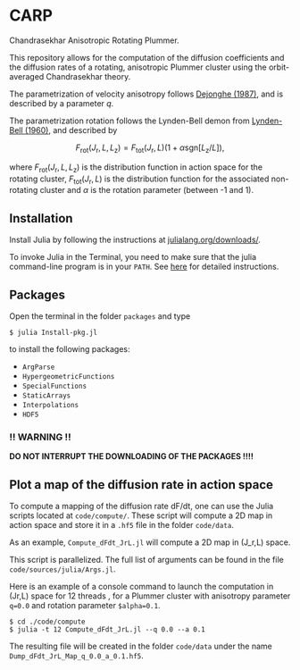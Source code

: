 # CARP
Chandrasekhar Anisotropic Rotating Plummer.

This repository allows for the computation of the diffusion coefficients and the diffusion rates of a rotating, anisotropic Plummer cluster using the orbit-averaged Chandrasekhar theory.

The parametrization of velocity anisotropy follows [Dejonghe (1987)](https://ui.adsabs.harvard.edu/abs/1987MNRAS.224...13D/abstract), and is described by a parameter $q$.

The parametrization rotation follows the Lynden-Bell demon from [Lynden-Bell (1960)](https://ui.adsabs.harvard.edu/abs/1960MNRAS.120..204L/abstract), and described by

$$F_{\mathrm{rot}}(J_{\mathrm{r}},L,L_{\mathrm{z}}) = F_{\mathrm{tot}}(J_{\mathrm{r}},L) \big(1 + \alpha \mathrm{sgn}[L_{\mathrm{z}}/L] \big),$$

where $F_{\mathrm{rot}}(J_{\mathrm{r}},L,L_{\mathrm{z}})$ is the distribution function in action space for the rotating cluster, $F_{\mathrm{tot}}(J_{\mathrm{r}},L)$ is the distribution function for the associated non-rotating cluster and $\alpha$ is the rotation parameter (between -1 and 1).

## Installation

Install Julia by following the instructions at [julialang.org/downloads/](https://julialang.org/downloads/).

To invoke Julia in the Terminal, you need to make sure that the julia command-line program is in your `PATH`. See [here](https://julialang.org/downloads/platform/#optional_add_julia_to_path) for detailed instructions.

## Packages

Open the terminal in the folder `packages` and type

```
$ julia Install-pkg.jl
```

to install the following packages:

- `ArgParse`
- `HypergeometricFunctions`
- `SpecialFunctions`
- `StaticArrays`
- `Interpolations`
- `HDF5`

### !! WARNING !!

**DO NOT INTERRUPT THE DOWNLOADING OF THE PACKAGES !!!!**


## Plot a map of the diffusion rate in action space

To compute a mapping of the diffusion rate dF/dt, one can use the Julia scripts located at
`code/compute/`. These script will compute a 2D map in action space and store it in a `.hf5` file in the folder `code/data`. 

As an example, `Compute_dFdt_JrL.jl` will compute a 2D map in (J_r,L) space.

This script is parallelized. The full list of arguments can be found in the file `code/sources/julia/Args.jl`.

Here is an example of a console command to launch the computation in (Jr,L) space for 12 threads , for a Plummer cluster with anisotropy parameter `q=0.0` and rotation parameter `$alpha=0.1`.

```
$ cd ./code/compute
$ julia -t 12 Compute_dFdt_JrL.jl --q 0.0 --a 0.1
```


The resulting file will be created in the folder `code/data` under the name 
`Dump_dFdt_JrL_Map_q_0.0_a_0.1.hf5`.
